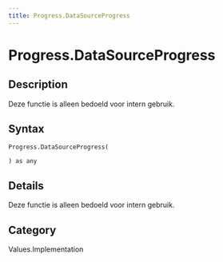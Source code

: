 ```yaml
---
title: Progress.DataSourceProgress
---
```


# Progress.DataSourceProgress


## Description

Deze functie is alleen bedoeld voor intern gebruik.


## Syntax

```powerquery
Progress.DataSourceProgress(

) as any
```


## Details

Deze functie is alleen bedoeld voor intern gebruik.



## Category
Values.Implementation

